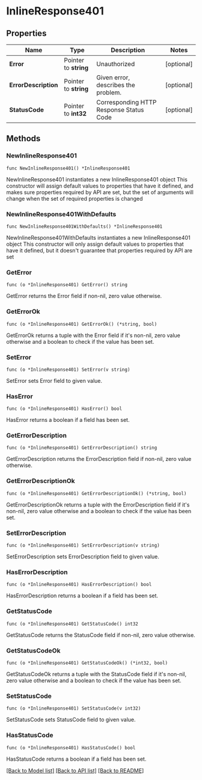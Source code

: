 # InlineResponse401

## Properties

Name | Type | Description | Notes
------------ | ------------- | ------------- | -------------
**Error** | Pointer to **string** | Unauthorized | [optional] 
**ErrorDescription** | Pointer to **string** | Given error, describes the problem. | [optional] 
**StatusCode** | Pointer to **int32** | Corresponding HTTP Response Status Code | [optional] 

## Methods

### NewInlineResponse401

`func NewInlineResponse401() *InlineResponse401`

NewInlineResponse401 instantiates a new InlineResponse401 object
This constructor will assign default values to properties that have it defined,
and makes sure properties required by API are set, but the set of arguments
will change when the set of required properties is changed

### NewInlineResponse401WithDefaults

`func NewInlineResponse401WithDefaults() *InlineResponse401`

NewInlineResponse401WithDefaults instantiates a new InlineResponse401 object
This constructor will only assign default values to properties that have it defined,
but it doesn't guarantee that properties required by API are set

### GetError

`func (o *InlineResponse401) GetError() string`

GetError returns the Error field if non-nil, zero value otherwise.

### GetErrorOk

`func (o *InlineResponse401) GetErrorOk() (*string, bool)`

GetErrorOk returns a tuple with the Error field if it's non-nil, zero value otherwise
and a boolean to check if the value has been set.

### SetError

`func (o *InlineResponse401) SetError(v string)`

SetError sets Error field to given value.

### HasError

`func (o *InlineResponse401) HasError() bool`

HasError returns a boolean if a field has been set.

### GetErrorDescription

`func (o *InlineResponse401) GetErrorDescription() string`

GetErrorDescription returns the ErrorDescription field if non-nil, zero value otherwise.

### GetErrorDescriptionOk

`func (o *InlineResponse401) GetErrorDescriptionOk() (*string, bool)`

GetErrorDescriptionOk returns a tuple with the ErrorDescription field if it's non-nil, zero value otherwise
and a boolean to check if the value has been set.

### SetErrorDescription

`func (o *InlineResponse401) SetErrorDescription(v string)`

SetErrorDescription sets ErrorDescription field to given value.

### HasErrorDescription

`func (o *InlineResponse401) HasErrorDescription() bool`

HasErrorDescription returns a boolean if a field has been set.

### GetStatusCode

`func (o *InlineResponse401) GetStatusCode() int32`

GetStatusCode returns the StatusCode field if non-nil, zero value otherwise.

### GetStatusCodeOk

`func (o *InlineResponse401) GetStatusCodeOk() (*int32, bool)`

GetStatusCodeOk returns a tuple with the StatusCode field if it's non-nil, zero value otherwise
and a boolean to check if the value has been set.

### SetStatusCode

`func (o *InlineResponse401) SetStatusCode(v int32)`

SetStatusCode sets StatusCode field to given value.

### HasStatusCode

`func (o *InlineResponse401) HasStatusCode() bool`

HasStatusCode returns a boolean if a field has been set.


[[Back to Model list]](../README.md#documentation-for-models) [[Back to API list]](../README.md#documentation-for-api-endpoints) [[Back to README]](../README.md)


